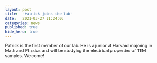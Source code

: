 ```yaml
---
layout: post
title:  "Patrick joins the lab"
date:   2021-03-27 11:24:07
categories: news
published: true
hide_hero: true
---
```


Patrick is the first member of our lab. He is a junior at Harvard majoring in Math and Physics and will be studying the electrical properties of TEM samples. Welcome!
